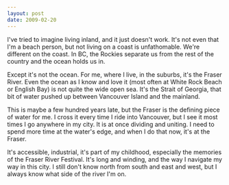 ```yaml
---
layout: post
date: 2009-02-20
--- 
```


I've tried to imagine living inland, and it just doesn't work. It's not even that I'm a beach person, but not living on a coast is unfathomable. We're different on the coast. In BC, the Rockies separate us from the rest of the country and the ocean holds us in.

Except it's not the ocean. For me, where I live, in the suburbs, it's the Fraser River. Even the ocean as I know and love it (most often at White Rock Beach or English Bay) is not quite the wide open sea. It's the Strait of Georgia, that bit of water pushed up between Vancouver Island and the mainland.

This is maybe a few hundred years late, but the Fraser is the defining piece of water for me. I cross it every time I ride into Vancouver, but I see it most times I go anywhere in my city. It is at once dividing and uniting. I need to spend more time at the water's edge, and when I do that now, it's at the Fraser.

It's accessible, industrial, it's part of my childhood, especially the memories of the Fraser River Festival. It's long and winding, and the way I navigate my way in this city. I still don't know north from south and east and west, but I always know what side of the river I'm on.
